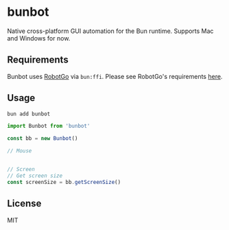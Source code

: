# bunbot

Native cross-platform GUI automation for the Bun runtime. Supports Mac and Windows for now.

## Requirements

Bunbot uses [RobotGo](https://github.com/go-vgo/robotgo) via `bun:ffi`. Please see RobotGo's requirements [here](https://github.com/go-vgo/robotgo#requirements).

## Usage

```bash
bun add bunbot
```

```ts
import Bunbot from 'bunbot'

const bb = new Bunbot()

// Mouse


// Screen
// Get screen size
const screenSize = bb.getScreenSize()
```

## License

MIT

